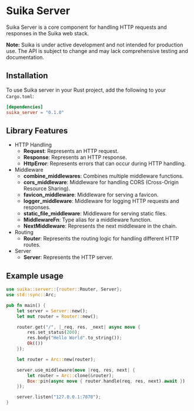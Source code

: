 # Suika Server

Suika Server is a core component for handling HTTP requests and responses in the
Suika web stack.

**Note:** Suika is under active development and not intended for production use.
The API is subject to change and may lack comprehensive testing and
documentation.

## Installation

To use Suika server in your Rust project, add the following to your `Cargo.toml`:

```toml
[dependencies]
suika_server = "0.1.0"
```

## Library Features

- HTTP Handling
  - **Request**: Represents an HTTP request.
  - **Response**: Represents an HTTP response.
  - **HttpError**: Represents errors that can occur during HTTP handling.
- Middleware
  - **combine_middlewares**: Combines multiple middleware functions.
  - **cors_middleware**: Middleware for handling CORS (Cross-Origin Resource
    Sharing).
  - **favicon_middleware**: Middleware for serving a favicon.
  - **logger_middleware**: Middleware for logging HTTP requests and responses.
  - **static_file_middleware**: Middleware for serving static files.
  - **MiddlewareFn**: Type alias for a middleware function.
  - **NextMiddleware**: Represents the next middleware in the chain.
- Routing
  - **Router**: Represents the routing logic for handling different HTTP routes.
- Server
  - **Server**: Represents the HTTP server.

## Example usage

```rust
use suika::server::{router::Router, Server};
use std::sync::Arc;

pub fn main() {
    let server = Server::new();
    let mut router = Router::new();

    router.get("/", |_req, res, _next| async move {
        res.set_status(200);
        res.body("Hello World".to_string());
        Ok(())
    });

    let router = Arc::new(router);

    server.use_middleware(move |req, res, next| {
        let router = Arc::clone(&router);
        Box::pin(async move { router.handle(req, res, next).await })
    });

    server.listen("127.0.0.1:7878");
}
```
